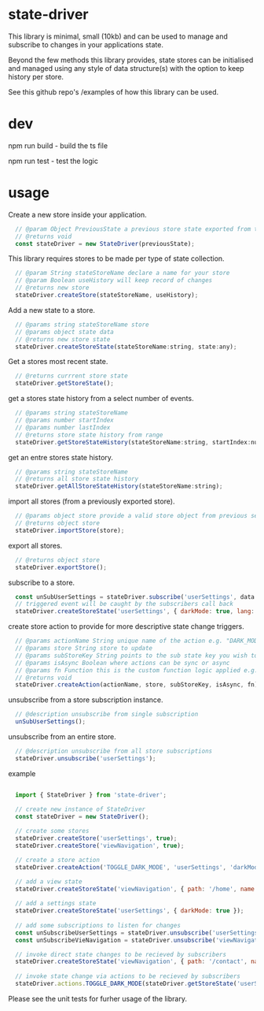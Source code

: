# state-driver

This library is minimal, small (10kb) and can be used to manage and subscribe to changes in your applications state.

Beyond the few methods this library provides, state stores can be initialised and managed using any 
style of data structure(s) with the option to keep history per store.

See this github repo's /examples of how this library can be used.

# dev

npm run build - build the ts file

npm run test  - test the logic

# usage

Create a new store inside your application.

````javascript
  // @param Object PreviousState a previous store state exported from the store.
  // @returns void
  const stateDriver = new StateDriver(previousState);
````

This library requires stores to be made per type of state collection.

````javascript
  // @param String stateStoreName declare a name for your store
  // @param Boolean useHistory will keep record of changes
  // @returns new store
  stateDriver.createStore(stateStoreName, useHistory);
````

Add a new state to a store.

````javascript 
  // @params string stateStoreName store
  // @params object state data 
  // @returns new store state
  stateDriver.createStoreState(stateStoreName:string, state:any);
````

Get a stores most recent state.

````javascript 
  // @returns currrent store state
  stateDriver.getStoreState();
````

get a stores state history from a select number of events.

````javascript 
  // @params string stateStoreName
  // @params number startIndex
  // @params number lastIndex
  // @returns store state history from range
  stateDriver.getStoreStateHistory(stateStoreName:string, startIndex:number, lastIndex:number);
````

get an entre stores state history.

````javascript 
  // @params string stateStoreName
  // @returns all store state history
  stateDriver.getAllStoreStateHistory(stateStoreName:string);
````

import all stores (from a previously exported store).

````javascript 
  // @params object store provide a valid store object from previous session
  // @returns object store
  stateDriver.importStore(store);
````

export all stores.

````javascript 
  // @returns object store
  stateDriver.exportStore();
````

subscribe to a store.

````javascript 
  const unSubUserSettings = stateDriver.subscribe('userSettings', data => console.log('darkMode has been set', data));
  // triggered event will be caught by the subscribers call back
  stateDriver.createStoreState('userSettings', { darkMode: true, lang: 'en-us' });
````

create store action to provide for more descriptive state change triggers.

````javascript 
  // @params actionName String unique name of the action e.g. "DARK_MODE_TOGGLE"
  // @params store String store to update
  // @params subStoreKey String points to the sub state key you wish to update e.g. store['darkMode']
  // @params isAsync Boolean where actions can be sync or async
  // @params fn Function this is the custom function logic applied e.g. function(s) { return !s } will reverse a booleans the state
  // @returns void
  stateDriver.createAction(actionName, store, subStoreKey, isAsync, fn);
````

unsubscribe from a store subscription instance.

````javascript
  // @description unsubscribe from single subscription
  unSubUserSettings();
````

unsubscribe from an entire store.

````javascript 
  // @description unsubscribe from all store subscriptions
  stateDriver.unsubscribe('userSettings');
````

example

````javascript

  import { StateDriver } from 'state-driver';

  // create new instance of StateDriver
  const stateDriver = new StateDriver();
  
  // create some stores
  stateDriver.createStore('userSettings', true);
  stateDriver.createStore('viewNavigation', true);

  // create a store action
  stateDriver.createAction('TOGGLE_DARK_MODE', 'userSettings', 'darkMode', false, function(s) { return !s });

  // add a view state
  stateDriver.createStoreState('viewNavigation', { path: '/home', name: 'home' });
  
  // add a settings state
  stateDriver.createStoreState('userSettings', { darkMode: true });
  
  // add some subscriptions to listen for changes
  const unSubscribeUserSettings = stateDriver.unsubscribe('userSettings', data => { /* do something with data */ });
  const unSubscribeVieNavigation = stateDriver.unsubscribe('viewNavigation', data => { /* do something with data */ }););

  // invoke direct state changes to be recieved by subscribers
  stateDriver.createStoreState('viewNavigation', { path: '/contact', name: 'contact' });
  
  // invoke state change via actions to be recieved by subscribers
  stateDriver.actions.TOGGLE_DARK_MODE(stateDriver.getStoreState('userSettings').darkMode);

````

Please see the unit tests for furher usage of the library.






